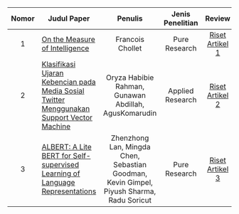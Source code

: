 | Nomor | Judul Paper | Penulis | Jenis Penelitian | Review |
|:-----:|---|:---:|:---:|:---:|
|1|[On the Measure of Intelligence](https://arxiv.org/abs/1911.01547)|Francois Chollet|Pure Research|[Riset Artikel 1](https://github.com/rapipilapi01/Riset-Informatika/blob/a4b2e59be5f8c626c6061c17b6baf2b67889a6ea/Riset%20Artikel%201.pdf)
|2|[Klasifikasi Ujaran Kebencian pada Media Sosial Twitter Menggunakan Support Vector Machine](https://doi.org/10.29207/resti.v5i1.2700)|Oryza Habibie Rahman, Gunawan Abdillah, AgusKomarudin|Applied Research|[Riset Artikel 2](https://github.com/rapipilapi01/Riset-Informatika/blob/2d419b275fadae7d2aa33ab6641adf59292f730e/Riset%20Artikel%202.pdf)
|3|[ALBERT: A Lite BERT for Self-supervised Learning of Language Representations](https://www.researchgate.net/publication/336084032_ALBERT_A_Lite_BERT_for_Self-supervised_Learning_of_Language_Representations)|Zhenzhong Lan, Mingda Chen, Sebastian Goodman, Kevin Gimpel, Piyush Sharma, Radu Soricut|Pure Research|[Riset Artikel 3](https://github.com/rapipilapi01/Riset-Informatika/blob/09ff7b1b3340ebfac818a3862cd81110c53eedf3/Riset%20Artikel%203.pdf)
